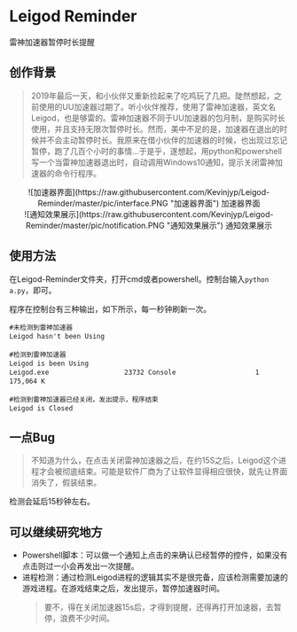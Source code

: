 # Leigod Reminder

 雷神加速器暂停时长提醒

 ## 创作背景

 > 2019年最后一天，和小伙伴又重新捡起来了吃鸡玩了几把。陡然想起，之前使用的UU加速器过期了。听小伙伴推荐，使用了雷神加速器，英文名Leigod，也是够雷的。雷神加速器不同于UU加速器的包月制，是购买时长使用，并且支持无限次暂停时长。然而，美中不足的是，加速器在退出的时候并不会主动暂停时长。我原来在借小伙伴的加速器的时候，也出现过忘记暂停，跑了几百个小时的事情...于是乎，遂想起，用python和powershell写一个当雷神加速器退出时，自动调用Windows10通知，提示关闭雷神加速器的命令行程序。

<div align="center">![加速器界面](https://raw.githubusercontent.com/Kevinjyp/Leigod-Reminder/master/pic/interface.PNG "加速器界面")  加速器界面 </div>

<div align="center">![通知效果展示](https://raw.githubusercontent.com/Kevinjyp/Leigod-Reminder/master/pic/notification.PNG "通知效果展示") 通知效果展示 </div>

## 使用方法
在Leigod-Reminder文件夹，打开cmd或者powershell。控制台输入```python a.py```，即可。

程序在控制台有三种输出，如下所示，每一秒钟刷新一次。

```Shell
#未检测到雷神加速器
Leigod hasn't been Using

#检测到雷神加速器
Leigod is been Using
Leigod.exe                   23732 Console                    1    175,064 K

#检测到雷神加速器已经关闭，发出提示，程序结束
Leigod is Closed
```

## 一点Bug
> 不知道为什么，在点击关闭雷神加速器之后，在约15S之后，Leigod这个进程才会被彻底结束。可能是软件厂商为了让软件显得相应很快，就先让界面消失了，假装结束。

检测会延后15秒钟左右。

## 可以继续研究地方
- Powershell脚本：可以做一个通知上点击的来确认已经暂停的控件，如果没有点击则过一小会再发出一次提醒。
- 进程检测：通过检测Leigod进程的逻辑其实不是很完备，应该检测需要加速的游戏进程。在游戏结束之后，发出提示，暂停加速器时间。
    >要不，得在关闭加速器15s后，才得到提醒，还得再打开加速器，去暂停，浪费不少时间。
